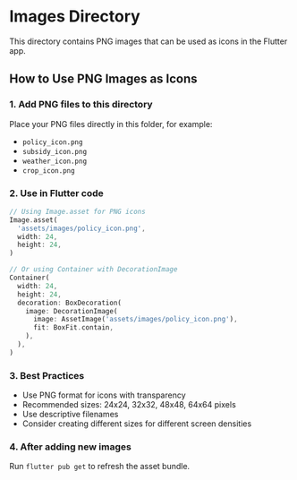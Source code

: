 # Images Directory

This directory contains PNG images that can be used as icons in the Flutter app.

## How to Use PNG Images as Icons

### 1. Add PNG files to this directory
Place your PNG files directly in this folder, for example:
- `policy_icon.png`
- `subsidy_icon.png`
- `weather_icon.png`
- `crop_icon.png`

### 2. Use in Flutter code
```dart
// Using Image.asset for PNG icons
Image.asset(
  'assets/images/policy_icon.png',
  width: 24,
  height: 24,
)

// Or using Container with DecorationImage
Container(
  width: 24,
  height: 24,
  decoration: BoxDecoration(
    image: DecorationImage(
      image: AssetImage('assets/images/policy_icon.png'),
      fit: BoxFit.contain,
    ),
  ),
)
```

### 3. Best Practices
- Use PNG format for icons with transparency
- Recommended sizes: 24x24, 32x32, 48x48, 64x64 pixels
- Use descriptive filenames
- Consider creating different sizes for different screen densities

### 4. After adding new images
Run `flutter pub get` to refresh the asset bundle.
